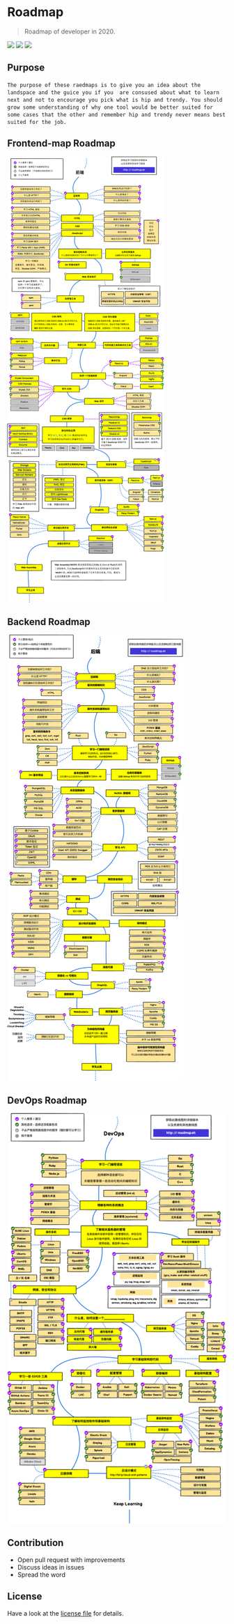 # Roadmap
> Roadmap of developer in 2020.

[![](https://img.shields.io/badge/-Roadmaps%20-0a0a0a.svg?style=flat&colorA=0a0a0a)](http://roadmap.sh)
[![](https://img.shields.io/badge/-Guides-0a0a0a.svg?style=flat&colorA=0a0a0a)](http://roadmap.sh/guides)
[![](https://img.shields.io/badge/%E2%9D%A4-YouTube%20Channel-0a0a0a.svg?style=flat&colorA=0a0a0a)](https://www.youtube.com/channel/UCA0H2KIWgWTwpTFjSxp0now?sub_confirmation=1)


## Purpose 

`The purpose of these raedmaps is to give you an idea about the landspace and the guice you if you  are consused about what
to learn next and not to encourage you pick what is hip and trendy. You should grow some understanding of why one tool would
be better suited for some cases that the other and remember hip and trendy never means best suited for the job.`


## Frontend-map Roadmap

![](./img/frontend-map.png)


## Backend Roadmap

![](./img/backend-map.png)


## DevOps Roadmap

![](./img/devops-map.png)


## Contribution

- Open pull request with improvements
- Discuss ideas in issues
- Spread the word


## License

Have a look at the [license file](./LICENSE) for details.